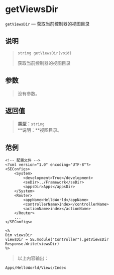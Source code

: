 getViewsDir
===========
`getViewsDir` &mdash; 获取当前控制器的视图目录

说明
----
>     string getViewsDir(void)
> 获取当前控制器的视图目录

参数
----
> 没有参数。

返回值
------
> **类型：**`string`  
> **说明：**视图目录。

范例
----
>
    <!-- 配置文件 -->
    <?xml version="1.0" encoding="UTF-8"?>
    <SEConfigs>
        <System>
            <development>True</development>
            <seDir>../Framework</seDir>
            <appsDir>Apps</appsDir>
        </System>
        <Router>
            <appName>HelloWorld</appName>
            <controllerName>Index</controllerName>
            <actionName>index</actionName>
        </Router>
        ...
    </SEConfigs>
>>
>
    <%
    Dim viewsDir
    viewsDir = SE.module("Controller").getViewsDir
    Response.Write(viewsDir)
    %>
> 以上内容输出：
>
    Apps/HelloWorld/Views/Index